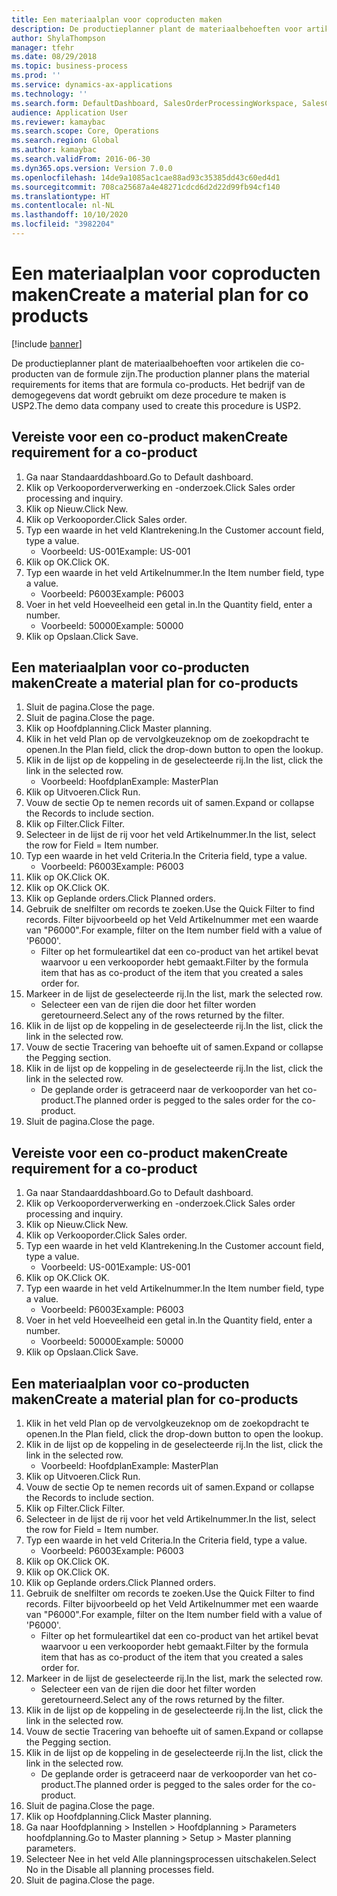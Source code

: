```yaml
---
title: Een materiaalplan voor coproducten maken
description: De productieplanner plant de materiaalbehoeften voor artikelen die co-producten van de formule zijn.
author: ShylaThompson
manager: tfehr
ms.date: 08/29/2018
ms.topic: business-process
ms.prod: ''
ms.service: dynamics-ax-applications
ms.technology: ''
ms.search.form: DefaultDashboard, SalesOrderProcessingWorkspace, SalesCreateOrder, SalesTable, ReqCreatePlanWorkspace, ReqTransPlanCard, SysQueryForm, ReqTransPo
audience: Application User
ms.reviewer: kamaybac
ms.search.scope: Core, Operations
ms.search.region: Global
ms.author: kamaybac
ms.search.validFrom: 2016-06-30
ms.dyn365.ops.version: Version 7.0.0
ms.openlocfilehash: 14de9a1085ac1cae88ad93c35385dd43c60ed4d1
ms.sourcegitcommit: 708ca25687a4e48271cdcd6d2d22d99fb94cf140
ms.translationtype: HT
ms.contentlocale: nl-NL
ms.lasthandoff: 10/10/2020
ms.locfileid: "3982204"
---
```

# <a name="create-a-material-plan-for-co-products"></a><span data-ttu-id="70242-103">Een materiaalplan voor coproducten maken</span><span class="sxs-lookup"><span data-stu-id="70242-103">Create a material plan for co products</span></span>

[!include [banner](../../includes/banner.md)]

<span data-ttu-id="70242-104">De productieplanner plant de materiaalbehoeften voor artikelen die co-producten van de formule zijn.</span><span class="sxs-lookup"><span data-stu-id="70242-104">The production planner plans the material requirements for items that are formula co-products.</span></span> <span data-ttu-id="70242-105">Het bedrijf van de demogegevens dat wordt gebruikt om deze procedure te maken is USP2.</span><span class="sxs-lookup"><span data-stu-id="70242-105">The demo data company used to create this procedure is USP2.</span></span>


## <a name="create-requirement-for-a-co-product"></a><span data-ttu-id="70242-106">Vereiste voor een co-product maken</span><span class="sxs-lookup"><span data-stu-id="70242-106">Create requirement for a co-product</span></span>
1. <span data-ttu-id="70242-107">Ga naar Standaarddashboard.</span><span class="sxs-lookup"><span data-stu-id="70242-107">Go to Default dashboard.</span></span>
2. <span data-ttu-id="70242-108">Klik op Verkooporderverwerking en -onderzoek.</span><span class="sxs-lookup"><span data-stu-id="70242-108">Click Sales order processing and inquiry.</span></span>
3. <span data-ttu-id="70242-109">Klik op Nieuw.</span><span class="sxs-lookup"><span data-stu-id="70242-109">Click New.</span></span>
4. <span data-ttu-id="70242-110">Klik op Verkooporder.</span><span class="sxs-lookup"><span data-stu-id="70242-110">Click Sales order.</span></span>
5. <span data-ttu-id="70242-111">Typ een waarde in het veld Klantrekening.</span><span class="sxs-lookup"><span data-stu-id="70242-111">In the Customer account field, type a value.</span></span>
    * <span data-ttu-id="70242-112">Voorbeeld: US-001</span><span class="sxs-lookup"><span data-stu-id="70242-112">Example: US-001</span></span>  
6. <span data-ttu-id="70242-113">Klik op OK.</span><span class="sxs-lookup"><span data-stu-id="70242-113">Click OK.</span></span>
7. <span data-ttu-id="70242-114">Typ een waarde in het veld Artikelnummer.</span><span class="sxs-lookup"><span data-stu-id="70242-114">In the Item number field, type a value.</span></span>
    * <span data-ttu-id="70242-115">Voorbeeld: P6003</span><span class="sxs-lookup"><span data-stu-id="70242-115">Example: P6003</span></span>  
8. <span data-ttu-id="70242-116">Voer in het veld Hoeveelheid een getal in.</span><span class="sxs-lookup"><span data-stu-id="70242-116">In the Quantity field, enter a number.</span></span>
    * <span data-ttu-id="70242-117">Voorbeeld: 50000</span><span class="sxs-lookup"><span data-stu-id="70242-117">Example: 50000</span></span>  
9. <span data-ttu-id="70242-118">Klik op Opslaan.</span><span class="sxs-lookup"><span data-stu-id="70242-118">Click Save.</span></span>

## <a name="create-a-material-plan-for-co-products"></a><span data-ttu-id="70242-119">Een materiaalplan voor co-producten maken</span><span class="sxs-lookup"><span data-stu-id="70242-119">Create a material plan for co-products</span></span>
1. <span data-ttu-id="70242-120">Sluit de pagina.</span><span class="sxs-lookup"><span data-stu-id="70242-120">Close the page.</span></span>
2. <span data-ttu-id="70242-121">Sluit de pagina.</span><span class="sxs-lookup"><span data-stu-id="70242-121">Close the page.</span></span>
3. <span data-ttu-id="70242-122">Klik op Hoofdplanning.</span><span class="sxs-lookup"><span data-stu-id="70242-122">Click Master planning.</span></span>
4. <span data-ttu-id="70242-123">Klik in het veld Plan op de vervolgkeuzeknop om de zoekopdracht te openen.</span><span class="sxs-lookup"><span data-stu-id="70242-123">In the Plan field, click the drop-down button to open the lookup.</span></span>
5. <span data-ttu-id="70242-124">Klik in de lijst op de koppeling in de geselecteerde rij.</span><span class="sxs-lookup"><span data-stu-id="70242-124">In the list, click the link in the selected row.</span></span>
    * <span data-ttu-id="70242-125">Voorbeeld: Hoofdplan</span><span class="sxs-lookup"><span data-stu-id="70242-125">Example: MasterPlan</span></span>  
6. <span data-ttu-id="70242-126">Klik op Uitvoeren.</span><span class="sxs-lookup"><span data-stu-id="70242-126">Click Run.</span></span>
7. <span data-ttu-id="70242-127">Vouw de sectie Op te nemen records uit of samen.</span><span class="sxs-lookup"><span data-stu-id="70242-127">Expand or collapse the Records to include section.</span></span>
8. <span data-ttu-id="70242-128">Klik op Filter.</span><span class="sxs-lookup"><span data-stu-id="70242-128">Click Filter.</span></span>
9. <span data-ttu-id="70242-129">Selecteer in de lijst de rij voor het veld Artikelnummer.</span><span class="sxs-lookup"><span data-stu-id="70242-129">In the list, select the row for Field = Item number.</span></span>
10. <span data-ttu-id="70242-130">Typ een waarde in het veld Criteria.</span><span class="sxs-lookup"><span data-stu-id="70242-130">In the Criteria field, type a value.</span></span>
    * <span data-ttu-id="70242-131">Voorbeeld: P6003</span><span class="sxs-lookup"><span data-stu-id="70242-131">Example: P6003</span></span>  
11. <span data-ttu-id="70242-132">Klik op OK.</span><span class="sxs-lookup"><span data-stu-id="70242-132">Click OK.</span></span>
12. <span data-ttu-id="70242-133">Klik op OK.</span><span class="sxs-lookup"><span data-stu-id="70242-133">Click OK.</span></span>
13. <span data-ttu-id="70242-134">Klik op Geplande orders.</span><span class="sxs-lookup"><span data-stu-id="70242-134">Click Planned orders.</span></span>
14. <span data-ttu-id="70242-135">Gebruik de snelfilter om records te zoeken.</span><span class="sxs-lookup"><span data-stu-id="70242-135">Use the Quick Filter to find records.</span></span> <span data-ttu-id="70242-136">Filter bijvoorbeeld op het Veld Artikelnummer met een waarde van "P6000".</span><span class="sxs-lookup"><span data-stu-id="70242-136">For example, filter on the Item number field with a value of 'P6000'.</span></span>
    * <span data-ttu-id="70242-137">Filter op het formuleartikel dat een co-product van het artikel bevat waarvoor u een verkooporder hebt gemaakt.</span><span class="sxs-lookup"><span data-stu-id="70242-137">Filter by the formula item that has as co-product of the item that you created a sales order for.</span></span>  
15. <span data-ttu-id="70242-138">Markeer in de lijst de geselecteerde rij.</span><span class="sxs-lookup"><span data-stu-id="70242-138">In the list, mark the selected row.</span></span>
    * <span data-ttu-id="70242-139">Selecteer een van de rijen die door het filter worden geretourneerd.</span><span class="sxs-lookup"><span data-stu-id="70242-139">Select any of the rows returned by the filter.</span></span>  
16. <span data-ttu-id="70242-140">Klik in de lijst op de koppeling in de geselecteerde rij.</span><span class="sxs-lookup"><span data-stu-id="70242-140">In the list, click the link in the selected row.</span></span>
17. <span data-ttu-id="70242-141">Vouw de sectie Tracering van behoefte uit of samen.</span><span class="sxs-lookup"><span data-stu-id="70242-141">Expand or collapse the Pegging section.</span></span>
18. <span data-ttu-id="70242-142">Klik in de lijst op de koppeling in de geselecteerde rij.</span><span class="sxs-lookup"><span data-stu-id="70242-142">In the list, click the link in the selected row.</span></span>
    * <span data-ttu-id="70242-143">De geplande order is getraceerd naar de verkooporder van het co-product.</span><span class="sxs-lookup"><span data-stu-id="70242-143">The planned order is pegged to the sales order for the co-product.</span></span>  
19. <span data-ttu-id="70242-144">Sluit de pagina.</span><span class="sxs-lookup"><span data-stu-id="70242-144">Close the page.</span></span>

## <a name="create-requirement-for-a-co-product"></a><span data-ttu-id="70242-145">Vereiste voor een co-product maken</span><span class="sxs-lookup"><span data-stu-id="70242-145">Create requirement for a co-product</span></span>
1. <span data-ttu-id="70242-146">Ga naar Standaarddashboard.</span><span class="sxs-lookup"><span data-stu-id="70242-146">Go to Default dashboard.</span></span>
2. <span data-ttu-id="70242-147">Klik op Verkooporderverwerking en -onderzoek.</span><span class="sxs-lookup"><span data-stu-id="70242-147">Click Sales order processing and inquiry.</span></span>
3. <span data-ttu-id="70242-148">Klik op Nieuw.</span><span class="sxs-lookup"><span data-stu-id="70242-148">Click New.</span></span>
4. <span data-ttu-id="70242-149">Klik op Verkooporder.</span><span class="sxs-lookup"><span data-stu-id="70242-149">Click Sales order.</span></span>
5. <span data-ttu-id="70242-150">Typ een waarde in het veld Klantrekening.</span><span class="sxs-lookup"><span data-stu-id="70242-150">In the Customer account field, type a value.</span></span>
    * <span data-ttu-id="70242-151">Voorbeeld: US-001</span><span class="sxs-lookup"><span data-stu-id="70242-151">Example: US-001</span></span>  
6. <span data-ttu-id="70242-152">Klik op OK.</span><span class="sxs-lookup"><span data-stu-id="70242-152">Click OK.</span></span>
7. <span data-ttu-id="70242-153">Typ een waarde in het veld Artikelnummer.</span><span class="sxs-lookup"><span data-stu-id="70242-153">In the Item number field, type a value.</span></span>
    * <span data-ttu-id="70242-154">Voorbeeld: P6003</span><span class="sxs-lookup"><span data-stu-id="70242-154">Example: P6003</span></span>  
8. <span data-ttu-id="70242-155">Voer in het veld Hoeveelheid een getal in.</span><span class="sxs-lookup"><span data-stu-id="70242-155">In the Quantity field, enter a number.</span></span>
    * <span data-ttu-id="70242-156">Voorbeeld: 50000</span><span class="sxs-lookup"><span data-stu-id="70242-156">Example: 50000</span></span>  
9. <span data-ttu-id="70242-157">Klik op Opslaan.</span><span class="sxs-lookup"><span data-stu-id="70242-157">Click Save.</span></span>

## <a name="create-a-material-plan-for-co-products"></a><span data-ttu-id="70242-158">Een materiaalplan voor co-producten maken</span><span class="sxs-lookup"><span data-stu-id="70242-158">Create a material plan for co-products</span></span>
1. <span data-ttu-id="70242-159">Klik in het veld Plan op de vervolgkeuzeknop om de zoekopdracht te openen.</span><span class="sxs-lookup"><span data-stu-id="70242-159">In the Plan field, click the drop-down button to open the lookup.</span></span>
2. <span data-ttu-id="70242-160">Klik in de lijst op de koppeling in de geselecteerde rij.</span><span class="sxs-lookup"><span data-stu-id="70242-160">In the list, click the link in the selected row.</span></span>
    * <span data-ttu-id="70242-161">Voorbeeld: Hoofdplan</span><span class="sxs-lookup"><span data-stu-id="70242-161">Example: MasterPlan</span></span>  
3. <span data-ttu-id="70242-162">Klik op Uitvoeren.</span><span class="sxs-lookup"><span data-stu-id="70242-162">Click Run.</span></span>
4. <span data-ttu-id="70242-163">Vouw de sectie Op te nemen records uit of samen.</span><span class="sxs-lookup"><span data-stu-id="70242-163">Expand or collapse the Records to include section.</span></span>
5. <span data-ttu-id="70242-164">Klik op Filter.</span><span class="sxs-lookup"><span data-stu-id="70242-164">Click Filter.</span></span>
6. <span data-ttu-id="70242-165">Selecteer in de lijst de rij voor het veld Artikelnummer.</span><span class="sxs-lookup"><span data-stu-id="70242-165">In the list, select the row for Field = Item number.</span></span>
7. <span data-ttu-id="70242-166">Typ een waarde in het veld Criteria.</span><span class="sxs-lookup"><span data-stu-id="70242-166">In the Criteria field, type a value.</span></span>
    * <span data-ttu-id="70242-167">Voorbeeld: P6003</span><span class="sxs-lookup"><span data-stu-id="70242-167">Example: P6003</span></span>  
8. <span data-ttu-id="70242-168">Klik op OK.</span><span class="sxs-lookup"><span data-stu-id="70242-168">Click OK.</span></span>
9. <span data-ttu-id="70242-169">Klik op OK.</span><span class="sxs-lookup"><span data-stu-id="70242-169">Click OK.</span></span>
10. <span data-ttu-id="70242-170">Klik op Geplande orders.</span><span class="sxs-lookup"><span data-stu-id="70242-170">Click Planned orders.</span></span>
11. <span data-ttu-id="70242-171">Gebruik de snelfilter om records te zoeken.</span><span class="sxs-lookup"><span data-stu-id="70242-171">Use the Quick Filter to find records.</span></span> <span data-ttu-id="70242-172">Filter bijvoorbeeld op het Veld Artikelnummer met een waarde van "P6000".</span><span class="sxs-lookup"><span data-stu-id="70242-172">For example, filter on the Item number field with a value of 'P6000'.</span></span>
    * <span data-ttu-id="70242-173">Filter op het formuleartikel dat een co-product van het artikel bevat waarvoor u een verkooporder hebt gemaakt.</span><span class="sxs-lookup"><span data-stu-id="70242-173">Filter by the formula item that has as co-product of the item that you created a sales order for.</span></span>  
12. <span data-ttu-id="70242-174">Markeer in de lijst de geselecteerde rij.</span><span class="sxs-lookup"><span data-stu-id="70242-174">In the list, mark the selected row.</span></span>
    * <span data-ttu-id="70242-175">Selecteer een van de rijen die door het filter worden geretourneerd.</span><span class="sxs-lookup"><span data-stu-id="70242-175">Select any of the rows returned by the filter.</span></span>  
13. <span data-ttu-id="70242-176">Klik in de lijst op de koppeling in de geselecteerde rij.</span><span class="sxs-lookup"><span data-stu-id="70242-176">In the list, click the link in the selected row.</span></span>
14. <span data-ttu-id="70242-177">Vouw de sectie Tracering van behoefte uit of samen.</span><span class="sxs-lookup"><span data-stu-id="70242-177">Expand or collapse the Pegging section.</span></span>
15. <span data-ttu-id="70242-178">Klik in de lijst op de koppeling in de geselecteerde rij.</span><span class="sxs-lookup"><span data-stu-id="70242-178">In the list, click the link in the selected row.</span></span>
    * <span data-ttu-id="70242-179">De geplande order is getraceerd naar de verkooporder van het co-product.</span><span class="sxs-lookup"><span data-stu-id="70242-179">The planned order is pegged to the sales order for the co-product.</span></span>  
16. <span data-ttu-id="70242-180">Sluit de pagina.</span><span class="sxs-lookup"><span data-stu-id="70242-180">Close the page.</span></span>
17. <span data-ttu-id="70242-181">Klik op Hoofdplanning.</span><span class="sxs-lookup"><span data-stu-id="70242-181">Click Master planning.</span></span>
18. <span data-ttu-id="70242-182">Ga naar Hoofdplanning > Instellen > Hoofdplanning > Parameters hoofdplanning.</span><span class="sxs-lookup"><span data-stu-id="70242-182">Go to Master planning > Setup > Master planning parameters.</span></span>
19. <span data-ttu-id="70242-183">Selecteer Nee in het veld Alle planningsprocessen uitschakelen.</span><span class="sxs-lookup"><span data-stu-id="70242-183">Select No in the Disable all planning processes field.</span></span>
20. <span data-ttu-id="70242-184">Sluit de pagina.</span><span class="sxs-lookup"><span data-stu-id="70242-184">Close the page.</span></span>

